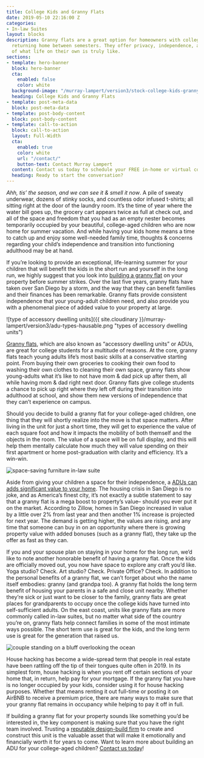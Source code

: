 ```yaml
---
title: College Kids and Granny Flats
date: 2019-05-10 22:16:00 Z
categories:
- In-law Suites
layout: blocks
description: Granny flats are a great option for homeowners with college-aged children
  returning home between semesters. They offer privacy, independence, and preview
  of what life on their own is truly like.
sections:
- template: hero-banner
  block: hero-banner
  cta:
    enabled: false
    color: white
  background-image: "/murray-lampert/version3/stock-college-kids-granny-flats.jpg"
  heading: College Kids and Granny Flats
- template: post-meta-data
  block: post-meta-data
- template: post-body-content
  block: post-body-content
- template: call-to-action
  block: call-to-action
  layout: Full-Width
  cta:
    enabled: true
    color: white
    url: "/contact/"
    button-text: Contact Murray Lampert
  content: Contact us today to schedule your FREE in-home or virtual consultation.
  heading: Ready to start the conversation?
---
```


_Ahh, tis’ the season, and we can see it & smell it now_. A pile of sweaty underwear, dozens of stinky socks, and countless odor infused t-shirts; all sitting right at the door of the laundry room. It’s the time of year where the water bill goes up, the grocery cart appears twice as full at check out, and all of the space and freedom that you had as an empty nester becomes temporarily occupied by your beautiful, college-aged children who are now home for summer vacation. And while having your kids home means a time to catch up and enjoy some well-needed family time, thoughts & concerns regarding your child’s independence and transition into functioning adulthood may be at hand.

If you’re looking to provide an exceptional, life-learning summer for your children that will benefit the kids in the short run and yourself in the long run, we highly suggest that you look into [building a granny flat](/simple-homeowners-guide-to-san-diego-granny-flats/) on your property before summer strikes. Over the last five years, granny flats have taken over San Diego by a storm, and the way that they can benefit families and their finances has been remarkable. Granny flats provide consistent independence that your young-adult children need, and also provide you with a phenomenal piece of added value to your property at large.

![type of accessory dwelling units]({{ site.cloudinary }}/murray-lampert/version3/adu-types-hausable.png "types of accessory dwelling units")

[Granny flats](/3-things-to-know-about-granny-flat/), which are also known as “accessory dwelling units” or ADUs, are great for college students for a multitude of reasons. At the core, granny flats teach young adults life’s most basic skills at a conservative starting point. From buying their own groceries to cooking their own food to washing their own clothes to cleaning their own space, granny flats show young-adults what it’s like to not have mom & dad pick up after them, all while having mom & dad right next door. Granny flats give college students a chance to pick up right where they left off during their transition into adulthood at school, and show them new versions of independence that they can’t experience on campus.

Should you decide to build a granny flat for your college-aged children, one thing that they will shortly realize into the move is that space matters. After living in the unit for just a short time, they will get to experience the value of each square foot and how it impacts the mobility of both themself and the objects in the room. The value of a space will be on full display, and this will help them mentally calculate how much they will value spending on their first apartment or home post-graduation with clarity and efficiency. It’s a win-win.

![space-saving furniture in-law suite](https://images.pexels.com/photos/439227/pexels-photo-439227.jpeg?auto=compress&cs=tinysrgb&dpr=2&h=650&w=940 "space-saving furniture in-law suite")

Aside from giving your children a space for their independence, a [ADUs can adds significant value to your home](/infographic-pros-cons-different-adu-types/). The housing crisis in San Diego is no joke, and as America’s finest city, it’s not exactly a subtle statement to say that a granny flat is a mega boost to property’s value– should you ever put it on the market. According to Zillow, homes in San Diego increased in value by a little over 2% from last year and then another 1% increase is projected for next year. The demand is getting higher, the values are rising, and any time that someone can buy in on an opportunity where there is growing property value with added bonuses (such as a granny flat), they take up the offer as fast as they can.

If you and your spouse plan on staying in your home for the long run, we’d like to note another honorable benefit of having a granny flat. Once the kids are officially moved out, you now have space to explore any craft you’d like. Yoga studio? Check. Art studio? Check. Private Office? Check. In addition to the personal benefits of a granny flat, we can’t forget about who the name itself embodies: granny (and grandpa too). A granny flat holds the long term benefit of housing your parents in a safe and close unit nearby. Whether they’re sick or just want to be closer to the family, granny flats are great places for grandparents to occupy once the college kids have turned into self-sufficient adults. On the east coast, units like granny flats are more commonly called in-law suites, but no matter what side of the country you’re on, granny flats help connect families in some of the most intimate ways possible. The short term use is great for the kids, and the long term use is great for the generation that raised us.

![couple standing on a bluff overlooking the ocean](https://images.pexels.com/photos/1589865/pexels-photo-1589865.jpeg?auto=compress&cs=tinysrgb&dpr=2&h=650&w=940 "couple standing on a bluff overlooking the ocean")

House hacking has become a wide-spread term that people in real estate have been rattling off the tip of their tongues quite often in 2019. In its simplest form, house hacking is when you rent off certain sections of your home that, in return, help pay for your mortgage. If the granny flat you have is no longer occupied by your kids, consider using it for house hacking purposes. Whether that means renting it out full-time or posting it on AirBNB to receive a premium price, there are many ways to make sure that your granny flat remains in occupancy while helping to pay it off in full.

If building a granny flat for your property sounds like something you’d be interested in, the key component is making sure that you have the right team involved. Trusting a [reputable design-build firm](/san-diego-design-build-contractors) to create and construct this unit is the valuable asset that will make it emotionally and financially worth it for years to come. Want to learn more about building an ADU for your college-aged children? [Contact us today](/contact/)!
